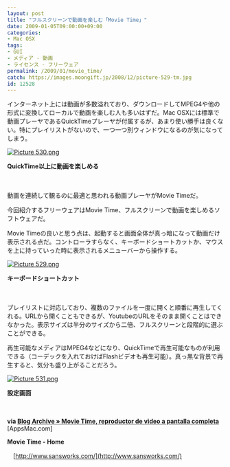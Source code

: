 ```yaml
---
layout: post
title: "フルスクリーンで動画を楽しむ「Movie Time」"
date: 2009-01-05T09:00:00+09:00
categories:
- Mac OSX
tags: 
- GUI
- メディア - 動画
- ライセンス - フリーウェア
permalink: /2009/01/movie_time/
catch: https://images.moongift.jp/2008/12/picture-529-tm.jpg
id: 12528
---
```

インターネット上には動画が多数溢れており、ダウンロードしてMPEG4や他の形式に変換してローカルで動画を楽しむ人も多いはずだ。Mac OSXには標準で動画プレーヤであるQuickTimeプレーヤが付属するが、あまり使い勝手は良くない。特にプレイリストがないので、一つ一つ別ウィンドウになるのが気になってしまう。

  

[![Picture 530.png](https://images.moongift.jp/2008/12/picture-530-tm.jpg)](https://images.moongift.jp/2008/12/picture-530.png)  
  
**QuickTime以上に動画を楽しめる**

  

　

  

動画を連続して観るのに最適と思われる動画プレーヤがMovie Timeだ。

  

今回紹介するフリーウェアはMovie Time、フルスクリーンで動画を楽しめるソフトウェアだ。

  
<!--more-->

Movie Timeの良いと思う点は、起動すると画面全体が真っ暗になって動画だけ表示される点だ。コントローラすらなく、キーボードショートカットか、マウスを上に持っていった時に表示されるメニューバーから操作する。

  

[![Picture 529.png](https://images.moongift.jp/2008/12/picture-529-tm.jpg)](https://images.moongift.jp/2008/12/picture-529.png)  
  
**キーボードショートカット**

  

　

  

プレイリストに対応しており、複数のファイルを一度に開くと順番に再生してくれる。URLから開くこともできるが、YoutubeのURLをそのまま開くことはできなかった。表示サイズは半分のサイズから二倍、フルスクリーンと段階的に選ぶことができる。

  

再生可能なメディアはMPEG4などになり、QuickTimeで再生可能なものが利用できる（コーデックを入れておけばFlashビデオも再生可能）。真っ黒な背景で再生すると、気分も盛り上がることだろう。

  

[![Picture 531.png](https://images.moongift.jp/2008/12/picture-531-tm.jpg)](https://images.moongift.jp/2008/12/picture-531.png)  
  
**設定画面**

  

　

  

**via [Blog Archive » Movie Time, reproductor de video a pantalla completa](http://www.appsmac.com/2008/12/movie-time-reproductor-de-video-a-pantalla-completa/)** [AppsMac.com]

  

**Movie Time - Home**  
  
　[http://www.sansworks.com/](http://www.sansworks.com/)

  

